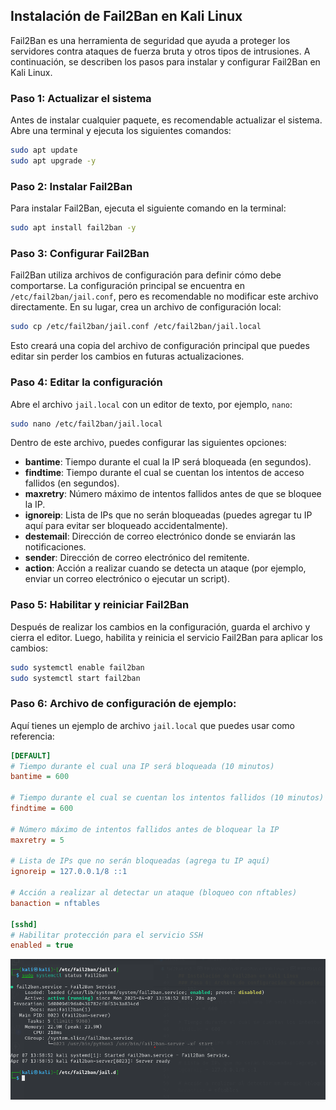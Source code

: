 ## Instalación de Fail2Ban en Kali Linux
Fail2Ban es una herramienta de seguridad que ayuda a proteger los servidores contra ataques de fuerza bruta y otros tipos de intrusiones. A continuación, se describen los pasos para instalar y configurar Fail2Ban en Kali Linux.
### Paso 1: Actualizar el sistema
Antes de instalar cualquier paquete, es recomendable actualizar el sistema. Abre una terminal y ejecuta los siguientes comandos:
```bash
sudo apt update
sudo apt upgrade -y
```
### Paso 2: Instalar Fail2Ban
Para instalar Fail2Ban, ejecuta el siguiente comando en la terminal:
```bash
sudo apt install fail2ban -y
```
### Paso 3: Configurar Fail2Ban
Fail2Ban utiliza archivos de configuración para definir cómo debe comportarse. La configuración principal se encuentra en `/etc/fail2ban/jail.conf`, pero es recomendable no modificar este archivo directamente. En su lugar, crea un archivo de configuración local:
```bash
sudo cp /etc/fail2ban/jail.conf /etc/fail2ban/jail.local
```
Esto creará una copia del archivo de configuración principal que puedes editar sin perder los cambios en futuras actualizaciones.
### Paso 4: Editar la configuración
Abre el archivo `jail.local` con un editor de texto, por ejemplo, `nano`:
```bash
sudo nano /etc/fail2ban/jail.local
```
Dentro de este archivo, puedes configurar las siguientes opciones:
- **bantime**: Tiempo durante el cual la IP será bloqueada (en segundos).
- **findtime**: Tiempo durante el cual se cuentan los intentos de acceso fallidos (en segundos).
- **maxretry**: Número máximo de intentos fallidos antes de que se bloquee la IP.
- **ignoreip**: Lista de IPs que no serán bloqueadas (puedes agregar tu IP aquí para evitar ser bloqueado accidentalmente).
- **destemail**: Dirección de correo electrónico donde se enviarán las notificaciones.
- **sender**: Dirección de correo electrónico del remitente.
- **action**: Acción a realizar cuando se detecta un ataque (por ejemplo, enviar un correo electrónico o ejecutar un script).
### Paso 5: Habilitar y reiniciar Fail2Ban
Después de realizar los cambios en la configuración, guarda el archivo y cierra el editor. Luego, habilita y reinicia el servicio Fail2Ban para aplicar los cambios:
```bash
sudo systemctl enable fail2ban
sudo systemctl start fail2ban
```

### Paso 6: Archivo de configuración de ejemplo:
Aquí tienes un ejemplo de archivo `jail.local` que puedes usar como referencia:
```ini
[DEFAULT]
# Tiempo durante el cual una IP será bloqueada (10 minutos)
bantime = 600

# Tiempo durante el cual se cuentan los intentos fallidos (10 minutos)
findtime = 600

# Número máximo de intentos fallidos antes de bloquear la IP
maxretry = 5

# Lista de IPs que no serán bloqueadas (agrega tu IP aquí)
ignoreip = 127.0.0.1/8 ::1

# Acción a realizar al detectar un ataque (bloqueo con nftables)
banaction = nftables

[sshd]
# Habilitar protección para el servicio SSH
enabled = true
```
![alt text](/ANEXOS/image.png)

